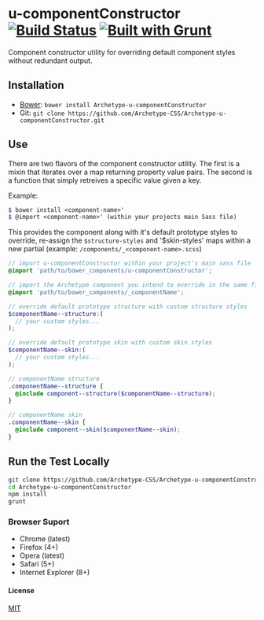 # u-componentConstructor [![Build Status](https://secure.travis-ci.org/Archetype-CSS/Archetype-u-componentConstructor.png?branch=master)](http://travis-ci.org/Archetype-CSS/Archetype-u-componentConstructor) [![Built with Grunt](https://cdn.gruntjs.com/builtwith.png)](http://gruntjs.com/)

Component constructor utility for overriding default component styles without redundant output.

## Installation
  * [Bower](http://bower.io): `bower install Archetype-u-componentConstructor`
  * Git: `git clone https://github.com/Archetype-CSS/Archetype-u-componentConstructor.git`

## Use
There are two flavors of the component constructor utility. The first is a mixin that iterates over a map returning property value pairs. The second is a function that simply retreives a specific value given a key.

Example:
 ```scss
$ bower install <component-name>'
$ @import <component-name>' (within your projects main Sass file)
```
This provides the component along with it's default prototype styles to override, re-assign the `$structure-styles` and '$skin-styles' maps within a new partial (example: `/components/_<component-name>.scss`)


```scss
// import u-componentConstructor within your project's main sass file
@import 'path/to/bower_components/u-componentConstructor';
```


```scss
// import the Archetype component you intend to override in the same file
@import 'path/to/bower_components/_componentName';

// override default prototype structure with custom structure styles
$componentName--structure:(
  // your custom styles...
);

// override default prototype skin with custom skin styles
$componentName--skin:(
  // your custom styles...
);

// componentName structure
.componentName--structure {
  @include component--structure($componentName--structure);
}

// componentName skin
.componentName--skin {
  @include component--skin($componentName--skin);
}

```

## Run the Test Locally

```bash
git clone https://github.com/Archetype-CSS/Archetype-u-componentConstructor.git
cd Archetype-u-componentConstructor
npm install
grunt
```

### Browser Suport
  * Chrome (latest)
  * Firefox (4+)
  * Opera (latest)
  * Safari (5+)
  * Internet Explorer (8+)

#### License
[MIT](/LICENSE.md)

